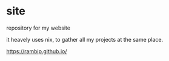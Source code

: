 # site

repository for my website

it heavely uses nix, to gather all my projects at the same place.

https://rambip.github.io/

